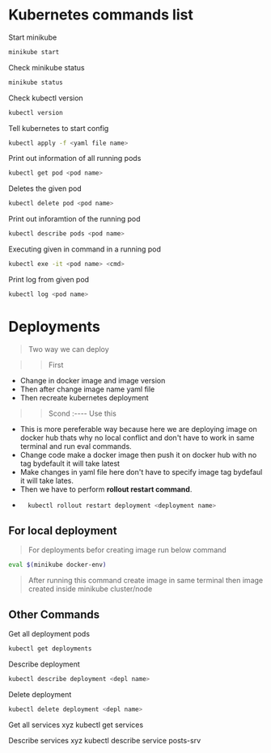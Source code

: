 # Kubernetes commands list

Start minikube

```bash
minikube start
```

Check minikube status

```bash
minikube status
```

Check kubectl version

```bash
kubectl version
```

Tell kubernetes to start config

```bash
kubectl apply -f <yaml file name>
```

Print out information of all running pods

```bash
kubectl get pod <pod name>
```

Deletes the given pod

```bash
kubectl delete pod <pod name>
```

Print out inforamtion of the running pod

```bash
kubectl describe pods <pod name>
```

Executing given in command in a running pod

```bash
kubectl exe -it <pod name> <cmd>
```

Print log from given pod

```bash
kubectl log <pod name>
```

<!-- ----------Dployment commands-------------- -->

# Deployments

> Two way we can deploy

> > First

- Change in docker image and image version
- Then after change image name yaml file
- Then recreate kubernetes deployment

> > Scond :---- Use this

- This is more pereferable way because here we are deploying image on docker hub thats why no local conflict and don't have to work in same terminal and run eval commands.
- Change code make a docker image then push it on docker hub with no tag bydefault it will take latest
- Make changes in yaml file here don't have to specify image tag bydefaul it will take lates.
- Then we have to perform **rollout restart command**.
- ```bash
    kubectl rollout restart deployment <deployment name>
  ```

## For local deployment

> For deployments befor creating image run below command

```bash
eval $(minikube docker-env)
```

> After running this command create image in same terminal then image created inside minikube cluster/node

## Other Commands

Get all deployment pods

```bash
kubectl get deployments
```

Describe deployment

```bash
kubectl describe deployment <depl name>
```

Delete deployment

```bash
kubectl delete deployment <depl name>
```

Get all services
xyz kubectl get services

Describe services
xyz kubectl describe service posts-srv
